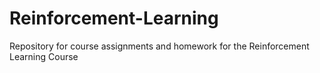 # Reinforcement-Learning
Repository for course assignments and homework for the Reinforcement Learning Course
